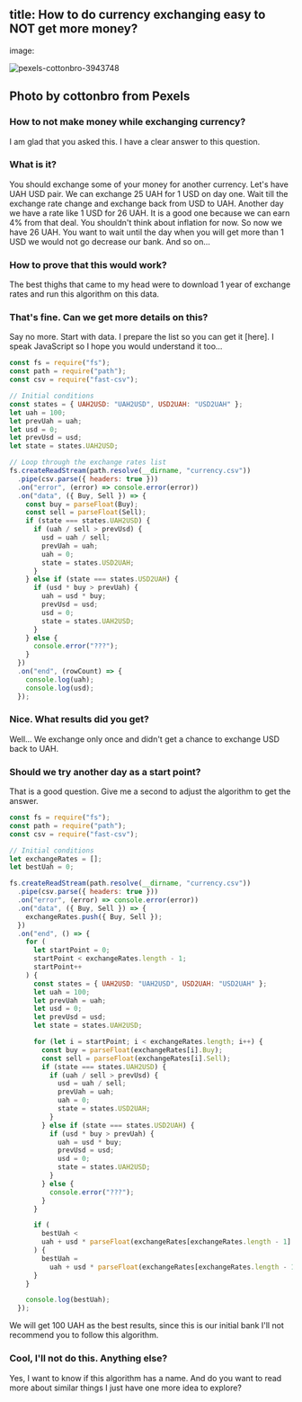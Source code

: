 title: How to do currency exchanging easy to NOT get more money?
-----
image: 

![pexels-cottonbro-3943748](https://user-images.githubusercontent.com/12833067/142818084-e65b2687-cb7b-430a-aa70-f2554a2c93f5.jpg)

Photo by cottonbro from Pexels
-----
### How to not make money while exchanging currency?

I am glad that you asked this. I have a clear answer to this question.

### What is it?

You should exchange some of your money for another currency. Let's have UAH USD pair. We can exchange 25 UAH for 1 USD on day one. Wait till the exchange rate change and exchange back from USD to UAH. Another day we have a rate like 1 USD for 26 UAH. It is a good one because we can earn 4% from that deal. You shouldn't think about inflation for now. So now we have 26 UAH. You want to wait until the day when you will get more than 1 USD we would not go decrease our bank. And so on...

### How to prove that this would work?

The best thighs that came to my head were to download 1 year of exchange rates and run this algorithm on this data.

### That's fine. Can we get more details on this?

Say no more. Start with data. I prepare the list so you can get it [here]. I speak JavaScript so I hope you would understand it too...

```javascript
const fs = require("fs");
const path = require("path");
const csv = require("fast-csv");

// Initial conditions
const states = { UAH2USD: "UAH2USD", USD2UAH: "USD2UAH" };
let uah = 100;
let prevUah = uah;
let usd = 0;
let prevUsd = usd;
let state = states.UAH2USD;

// Loop through the exchange rates list
fs.createReadStream(path.resolve(__dirname, "currency.csv"))
  .pipe(csv.parse({ headers: true }))
  .on("error", (error) => console.error(error))
  .on("data", ({ Buy, Sell }) => {
    const buy = parseFloat(Buy);
    const sell = parseFloat(Sell);
    if (state === states.UAH2USD) {
      if (uah / sell > prevUsd) {
        usd = uah / sell;
        prevUah = uah;
        uah = 0;
        state = states.USD2UAH;
      }
    } else if (state === states.USD2UAH) {
      if (usd * buy > prevUah) {
        uah = usd * buy;
        prevUsd = usd;
        usd = 0;
        state = states.UAH2USD;
      }
    } else {
      console.error("???");
    }
  })
  .on("end", (rowCount) => {
    console.log(uah);
    console.log(usd);
  });
```

### Nice. What results did you get?

Well... We exchange only once and didn't get a chance to exchange USD back to UAH.

### Should we try another day as a start point?

That is a good question. Give me a second to adjust the algorithm to get the answer.

```javascript
const fs = require("fs");
const path = require("path");
const csv = require("fast-csv");

// Initial conditions
let exchangeRates = [];
let bestUah = 0;

fs.createReadStream(path.resolve(__dirname, "currency.csv"))
  .pipe(csv.parse({ headers: true }))
  .on("error", (error) => console.error(error))
  .on("data", ({ Buy, Sell }) => {
    exchangeRates.push({ Buy, Sell });
  })
  .on("end", () => {
    for (
      let startPoint = 0;
      startPoint < exchangeRates.length - 1;
      startPoint++
    ) {
      const states = { UAH2USD: "UAH2USD", USD2UAH: "USD2UAH" };
      let uah = 100;
      let prevUah = uah;
      let usd = 0;
      let prevUsd = usd;
      let state = states.UAH2USD;

      for (let i = startPoint; i < exchangeRates.length; i++) {
        const buy = parseFloat(exchangeRates[i].Buy);
        const sell = parseFloat(exchangeRates[i].Sell);
        if (state === states.UAH2USD) {
          if (uah / sell > prevUsd) {
            usd = uah / sell;
            prevUah = uah;
            uah = 0;
            state = states.USD2UAH;
          }
        } else if (state === states.USD2UAH) {
          if (usd * buy > prevUah) {
            uah = usd * buy;
            prevUsd = usd;
            usd = 0;
            state = states.UAH2USD;
          }
        } else {
          console.error("???");
        }
      }

      if (
        bestUah <
        uah + usd * parseFloat(exchangeRates[exchangeRates.length - 1].Buy)
      ) {
        bestUah =
          uah + usd * parseFloat(exchangeRates[exchangeRates.length - 1].Buy);
      }
    }

    console.log(bestUah);
  });
```

We will get 100 UAH as the best results, since this is our initial bank I'll not recommend you to follow this algorithm.

### Cool, I'll not do this. Anything else?

Yes, I want to know if this algorithm has a name. And do you want to read more about similar things I just have one more idea to explore?
